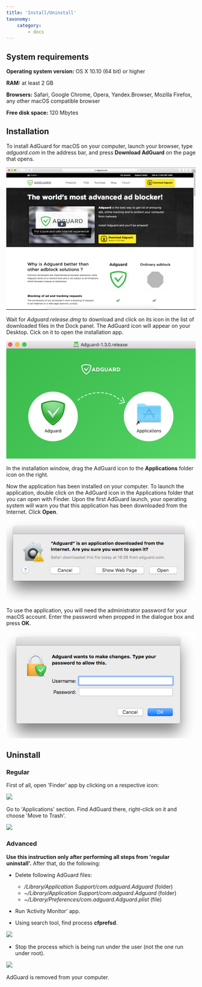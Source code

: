 ```yaml
---
title: 'Install/Uninstall'
taxonomy:
    category:
        - docs
---
```


## System  requirements

**Operating system version:** OS X 10.10 (64 bit) or higher

**RAM:** at least 2 GB

**Browsers:** Safari, Google Chrome, Opera, Yandex.Browser, Mozilla Firefox, any other macOS compatible browser

**Free disk space:** 120 Mbytes

## Installation

To install AdGuard for macOS on your computer, launch your browser, type _adguard.com_ in the address bar, and press **Download AdGuard** on the page that opens.

![](mac_install_EN_01.png)

Wait for _Adguard.release.dmg_ to download and click on its icon in the list of downloaded files in the Dock panel. The AdGuard icon will appear on your Desktop. Cick on it to open the installation app.

![](adguard_mac_2.png)

In the installation window, drag the AdGuard icon to the **Applications** folder icon on the right.

Now the application has been installed on your computer. To launch the application, double click on the AdGuard icon in the Applications folder that you can open with Finder. Upon the first AdGuard launch, your operating system will warn you that this application has been downloaded from the Internet. Click **Open**.

![](mac_install_EN_02.png)

To use the application, you will need the administrator password for your macOS account. Enter the password when propped in the dialogue box and press **OK**.

![](mac_install_EN_03.png)

<a name="uninstall"></a>
## Uninstall

### Regular
First of all, open 'Finder' app by clicking on a respective icon:

![](https://cdn.adguard.com/public/Adguard/En/Articles/howtodelete/finder.png)

Go to 'Applications' section. Find AdGuard there, right-click on it and choose 'Move to Trash'.

![](https://cdn.adguard.com/public/Adguard/En/Articles/howtodelete/delete_mac.png)

### Advanced
**Use this instruction only after performing all steps from 'regular uninstall'.** After that, do the following:

* Delete following AdGuard files:
    * */Library/Application Support/com.adguard.Adguard* (folder)
    * *~/Library/Application Support/com.adguard.Adguard* (folder)
    * *~/Library/Preferences/com.adguard.Adguard.plist* (file)

* Run ’Activity Monitor’ app.
* Using search tool, find process **cfprefsd**.

![](https://cdn.adguard.com/public/Adguard/En/Articles/howtodelete/cfprefsd_find.png)

* Stop the process which is being&nbsp;run under the user (not the one run under root).

![](https://cdn.adguard.com/public/Adguard/En/Articles/howtodelete/cfprefsd_abort.png)

AdGuard is removed from your computer.
